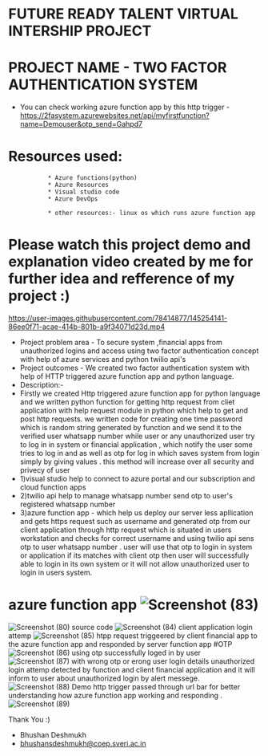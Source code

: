 # FUTURE READY TALENT VIRTUAL INTERSHIP PROJECT
# PROJECT NAME - TWO FACTOR AUTHENTICATION SYSTEM
* You can check working azure function app by this http trigger - https://2fasystem.azurewebsites.net/api/myfirstfunction?name=Demouser&otp_send=Gahpd7
# Resources used:
               * Azure functions(python)
               * Azure Resources
               * Visual studio code
               * Azure DevOps
               
               * other resources:- linux os which runs azure function app
               
             
               
 

# Please watch this project demo and explanation video created by me for further idea and refference of my project :)
https://user-images.githubusercontent.com/78414877/145254141-86ee0f71-acae-414b-801b-a9f34071d23d.mp4

* Project problem area - To secure system ,financial apps from unauthorized logins and access using two factor authentication concept with help of azure services and python twilio api's
* Project outcomes - We created two factor authentication system with help of HTTP triggered azure function app and python language.
* Description:-
* Firstly we created Http triggered azure function app for python language and we written python function for getting http request from cliet application with help request module in python which help to get and post http requests. we written code for creating one time password which is random string generated by function and we send it to the verified user whatsapp number while user or any unauthorized user try to log in in system or financial application , which notify the user some tries to log in and as well as otp for log in which saves system from login simply by giving values . this method will increase over all security and privecy of user
* 1)visual studio help to connect to azure portal and our subscription and cloud function apps
* 2)twilio api help to manage whatsapp number send otp to user's registered whatsapp number
* 3)azure function app - which help us deploy our server less apllication and gets https request such as username and generated otp from our client application through http request  which is situated in users workstation and checks for correct username and using twilio api sens otp to user whatsapp number . user will use that otp to login in system or application if its matches with client otp then user will successfully able to login in its own system or it will not allow unauthorized user to login in users system.
# azure function app ![Screenshot (83)](https://user-images.githubusercontent.com/78414877/145259868-60efff03-3a2d-4736-b2f4-b1faa9180ecd.png)
![Screenshot (80)](https://user-images.githubusercontent.com/78414877/145259977-21e889db-ce8f-47ba-b064-edd3d3bf619a.png)
source code 
![Screenshot (84)](https://user-images.githubusercontent.com/78414877/145260527-c1c8a737-beef-4522-bb32-7a3c97917eaf.png)
client application login attemp 
![Screenshot (85)](https://user-images.githubusercontent.com/78414877/145260631-6a960e02-b23a-4e70-a307-ce2599158a45.png)
htpp request triggeered by client financial app to the azure function app and responded by server function app 
#OTP![Screenshot (86)](https://user-images.githubusercontent.com/78414877/145260836-6c27ce45-e146-4511-bc8f-e48c3d802176.png)
using otp successfully loged in by user
![Screenshot (87)](https://user-images.githubusercontent.com/78414877/145260934-482f2707-08e7-4c24-8d55-2061e7ca5ff6.png)
with wrong otp or erong user login details unauthorized login attemp detected by function and client financial application
and it will inform to user about unauthorized login by alert messege.
![Screenshot (88)](https://user-images.githubusercontent.com/78414877/145261237-244b4c94-d4b8-4149-8209-1c9603de3b94.png)
Demo http trigger passed through url bar for better understanding how azure function app working and responding .
![Screenshot (89)](https://user-images.githubusercontent.com/78414877/145261466-d7d589c2-3e04-4ff9-a69a-32aa0e1bd14c.png)

Thank You :)




- Bhushan Deshmukh
- bhushansdeshmukh@coep.sveri.ac.in
